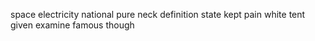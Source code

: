 space electricity national pure neck definition state kept pain white tent given examine famous though